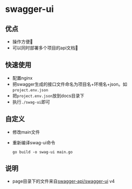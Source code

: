 # swagger-ui

## 优点

- 操作方便🐶
- 可以同时部署多个项目的api文档🚀

## 快速使用

- 配置nginx
- 把swagger生成的接口文件命名为项目名+环境名+json。如`project.env.json`
- 把`project.env.json`放到docs目录下
- 执行`./swag-ui`即可

## 自定义

- 修改main文件
- 重新编译swag-ui命令

  ```
  go build -o swag-ui main.go
  ```

## 说明

  - page目录下的文件来自[swagger-api/swagger-ui](https://github.com/swagger-api/swagger-ui/releases) v4

